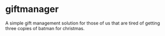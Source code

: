 giftmanager
===========

A simple gift management solution for those of us that are tired of getting three copies of batman for christmas.
